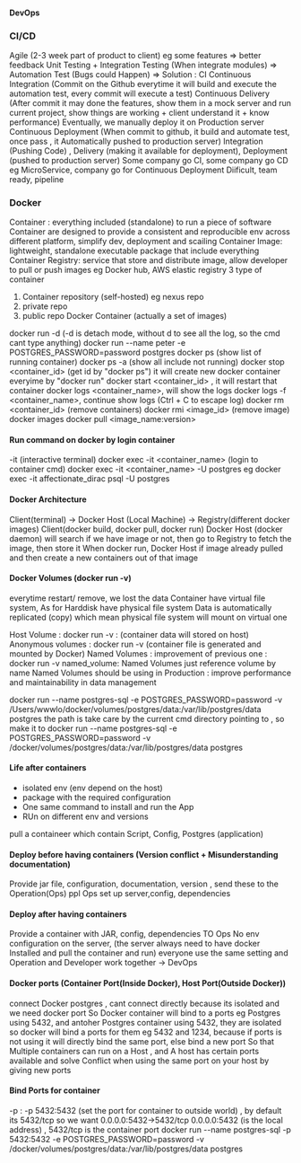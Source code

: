 #### DevOps

### CI/CD 
Agile (2-3 week part of product to client) eg some features => better feedback
Unit Testing + Integration Testing (When integrate modules) => Automation Test (Bugs could Happen) => Solution : CI
Continuous Integration (Commit on the Github everytime it will build and execute the automation test, every commit will execute a test)
Continuous Delivery (After commit it may done the features, show them in a mock server and run current project, show things are working + client understand it + know performance)
Eventually, we manually deploy it on Production server
Continuous Deployment (When commit to github, it build and automate test, once pass , it Automatically pushed to production server)
Integration (Pushing Code) , Delivery (making it available for deployment), Deployment (pushed to production server)
Some company go CI, some company go CD 
eg MicroService, company go for Continuous Deployment
Diificult, team ready, pipeline

### Docker
Container : everything included (standalone) to run a piece of software
Container are designed to provide a consistent and reproducible env across different platform, simplify dev, deployment and scailing
Container Image: lightweight, standalone executable package that include everything
Container Registry: service that store and distribute image, allow developer to pull or push images eg Docker hub, AWS elastic registry
3 type of container
1. Container repository (self-hosted) eg nexus repo
2. private repo
3. public repo
Docker Container (actually a set of images)

docker run -d (-d is detach mode, without d to see all the log, so the cmd cant type anything)
docker run --name peter -e POSTGRES_PASSWORD=password postgres
docker ps (show list of running container)
docker ps -a (show all include not running)
docker stop <container_id>  (get id by "docker ps")
it will create new docker container everyime by "docker run"
docker start <container_id> , it will restart that container
docker logs <container_name>, will show the logs
docker logs -f <container_name>, continue show logs (Ctrl + C to escape log)
docker rm <container_id> (remove containers)
docker rmi <image_id> (remove image)
docker images
docker pull <image_name:version> 

#### Run command on docker by login container
-it (interactive terminal)
docker exec -it <container_name> (login to container cmd)
docker exec -it <container_name> <mode how we connect> -U postgres 
eg docker exec -it affectionate_dirac psql -U postgres


#### Docker Architecture
Client(terminal) -> Docker Host (Local Machine) -> Registry(different docker images)
Client(docker build, docker pull, docker run)
Docker Host (docker daemon) will search if we have image or not, then go to Registry to fetch the image, then store it
When docker run, Docker Host if image already pulled and then create a new containers out of that image

#### Docker Volumes  (docker run -v)
everytime restart/ remove, we lost the data
Container have virtual file system,
As for Harddisk have physical file system 
Data is automatically replicated (copy) which mean physical file system will mount on virtual one

Host Volume : docker run -v <host path>:<container path>  (container data will stored on host)
Anonymous volumes : docker run -v <host path> (container file is generated and mounted by Docker)
Named Volumes : improvement of previous one : docker run -v named_volume:<container path>
Named Volumes just reference volume by name
Named Volumes should be using in Production : improve performance and maintainability in data management

docker run --name postgres-sql -e POSTGRES_PASSWORD=password -v /Users/wwwlo/docker/volumes/postgres/data:/var/lib/postgres/data postgres
the path is take care by the current cmd directory pointing to , so make it to
docker run --name postgres-sql -e POSTGRES_PASSWORD=password -v /docker/volumes/postgres/data:/var/lib/postgres/data postgres

#### Life after containers
- isolated env (env depend on the host)
- package with the required configuration 
- One same command to install and run the App
- RUn on different env and versions

pull a containeer which contain Script, Config, Postgres (application)

#### Deploy before having containers (Version conflict + Misunderstanding documentation)
Provide jar file, configuration, documentation, version , send these to the Operation(Ops) ppl
Ops set up server,config, dependencies
#### Deploy after having containers 
Provide a container with JAR, config, dependencies TO Ops
No env configuration on the server, (the server always need to have docker Installed and pull the container and run)
everyone use the same setting and Operation and Developer work together -> DevOps

#### Docker ports (Container Port(Inside Docker), Host Port(Outside Docker))
connect Docker postgres , cant connect directly because its isolated and we need docker port
So Docker container will bind to a ports 
eg Postgres using 5432, and antoher Postgres container using 5432, they are isolated so docker will bind a ports for them
eg 5432 and 1234, because if ports is not using it will directly bind the same port, else bind a new port
So that Multiple containers can run on a Host , and A host has certain ports available and solve Conflict when using the same port on your host by
giving new ports

#### Bind Ports for container 
-p <host port>:<container port>
-p 5432:5432 (set the port for container to outside world)  , by default its 5432/tcp so we want 0.0.0.0:5432->5432/tcp
0.0.0.0:5432 (is the local address) , 5432/tcp is the container port
docker run --name postgres-sql -p 5432:5432 -e POSTGRES_PASSWORD=password -v /docker/volumes/postgres/data:/var/lib/postgres/data postgres 
